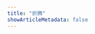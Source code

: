 ```yaml
---
title: "折腾"
showArticleMetadata: false
---
```


<ClientOnly><Redirect route="/fake-ip-based-transparent-proxy"/></ClientOnly>